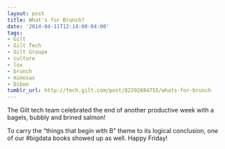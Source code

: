 ```yaml
---
layout: post
title: What's for Brunch?
date: '2014-04-11T12:14:00-04:00'
tags:
- Gilt
- Gilt Tech
- Gilt Groupe
- culture
- lox
- brunch
- mimosas
- Dibon
tumblr_url: http://tech.gilt.com/post/82392884755/whats-for-brunch
---
```


The Gilt tech team celebrated the end of another productive week with a bagels, bubbly and brined salmon!

To carry the “things that begin with B” theme to its logical conclusion, one of our #bigdata books showed up as well.
Happy Friday!
